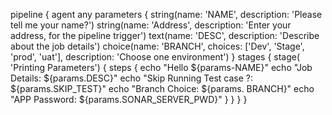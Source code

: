 pipeline {
agent any
parameters {
string(name: 'NAME', description: 'Please tell me your name?')
string(name: 'Address', description: 'Enter your address, for the pipeline trigger')
text(name: 'DESC', description: 'Describe about the job details')
choice(name: 'BRANCH', choices: ['Dev', 'Stage', 'prod', 'uat'], description: 'Choose one environment')
}
stages {
stage( 'Printing Parameters') {
steps {
echo "Hello ${params-NAME}"
echo "Job Details: ${params.DESC}"
echo "Skip Running Test case ?: ${params.SKIP_TEST}"
echo "Branch Choice: ${params. BRANCH}"
echo "APP Password: ${params.SONAR_SERVER_PWD}"
}
}
}
}
